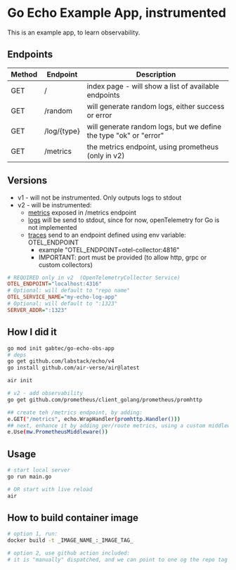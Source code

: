 # Go Echo Example App, instrumented

This is an example app, to learn observability.

## Endpoints

| Method | Endpoint    | Description                                                       |
| ------ | ----------- | ----------------------------------------------------------------- |
| GET    | /           | index page - will show a list of available endpoints              |
| GET    | /random     | will generate random logs, either success or error                |
| GET    | /log/{type} | will generate random logs, but we define the type "ok" or "error" |
| GET    | /metrics    | the metrics endpoint, using prometheus (only in v2)               |

## Versions

- v1 - will not be instrumented. Only outputs logs to stdout
- v2 - will be instrumented:
  - <u>metrics</u> exposed in /metrics endpoint
  - <u>logs</u> will be send to stdout, since for now, openTelemetry for Go is not implemented
  - <u>traces</u> send to an endpoint defined using env variable: OTEL_ENDPOINT
    - example "OTEL_ENDPOINT=otel-collector:4816"
    - IMPORTANT: port must be provided (to allow http, grpc or custom collectors)

```ini
# REQUIRED only in v2  (OpenTelemetryCollector Service)
OTEL_ENDPOINT="localhost:4316"
# Optional: will default to "repo name"
OTEL_SERVICE_NAME="my-echo-log-app"
# Optional: will default to ":1323"
SERVER_ADDR=":1323"
```

## How I did it

```sh
go mod init gabtec/go-echo-obs-app
# deps
go get github.com/labstack/echo/v4
go install github.com/air-verse/air@latest

air init

# v2 - add observability
go get github.com/prometheus/client_golang/prometheus/promhttp

## create teh /metrics endpoint, by adding:
e.GET("/metrics", echo.WrapHandler(promhttp.Handler()))
## next, enhance it by adding per/route metrics, using a custom middleware to wrap every request handler func
e.Use(mw.PrometheusMiddleware())
```

## Usage

```sh
# start local server
go run main.go

# OR start with live reload
air
```

## How to build container image

```sh
# option 1, run:
docker build -t _IMAGE_NAME_:_IMAGE_TAG_

# option 2, use github action included:
# it is "manually" dispatched, and we can point to one og the repo tag
```
